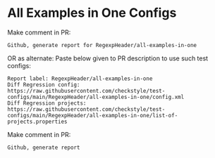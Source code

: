 # All Examples in One Configs
Make comment in PR:
```
Github, generate report for RegexpHeader/all-examples-in-one
```
OR as alternate:
Paste below given to PR description to use such test configs:
```
Report label: RegexpHeader/all-examples-in-one
Diff Regression config: https://raw.githubusercontent.com/checkstyle/test-configs/main/RegexpHeader/all-examples-in-one/config.xml
Diff Regression projects: https://raw.githubusercontent.com/checkstyle/test-configs/main/RegexpHeader/all-examples-in-one/list-of-projects.properties
```
Make comment in PR:
```
Github, generate report
```
